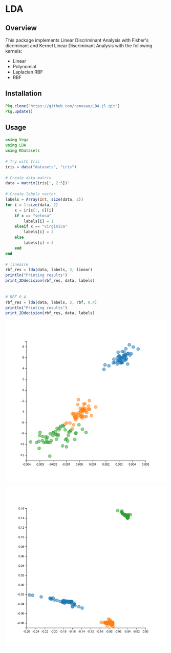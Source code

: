 # LDA

## Overview

This package implements Linear Discriminant Analysis with Fisher's dicriminant and Kernel Linear Discriminant Analysis
with the following kernels:
* Linear
* Polynomial
* Laplacian RBF
* RBF

## Installation

```julia
Pkg.clone("https://github.com/remusao/LDA.jl.git")
Pkg.update()
```

## Usage

```julia
using Vega
using LDA
using RDatasets

# Try with Iris
iris = data("datasets", "iris")

# Create data matrix
data = matrix(iris[:, 2:5])'

# Create labels vector
labels = Array(Int, size(data, 2))
for i = 1:size(data, 2)
    x = iris[:, 6][i]
    if x == "setosa"
        labels[i] = 1
    elseif x == "virginica"
        labels[i] = 2
    else
        labels[i] = 3
    end
end

# lineaire
rbf_res = lda(data, labels, 3, linear)
println("Printing results")
print_2Ddecision(rbf_res, data, labels)


# RBF 0.4
rbf_res = lda(data, labels, 3, rbf, 0.4)
println("Printing results")
print_2Ddecision(rbf_res, data, labels)
```

![linear](example/iris/linear.png)

![linear](example/iris/rbf0_4.png)
